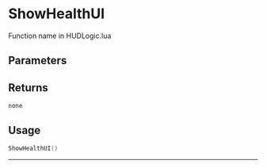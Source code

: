 # ShowHealthUI

Function name in HUDLogic.lua

## Parameters

## Returns

`none`

## Usage

```lua
ShowHealthUI()
```

---
